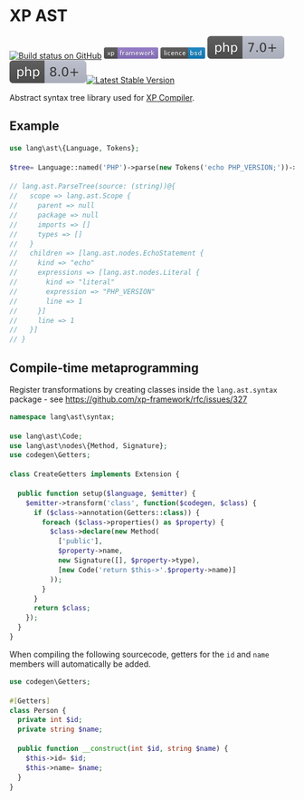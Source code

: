 XP AST
======

[![Build status on GitHub](https://github.com/xp-framework/compiler/workflows/Tests/badge.svg)](https://github.com/xp-framework/compiler/actions)
[![XP Framework Module](https://raw.githubusercontent.com/xp-framework/web/master/static/xp-framework-badge.png)](https://github.com/xp-framework/core)
[![BSD Licence](https://raw.githubusercontent.com/xp-framework/web/master/static/licence-bsd.png)](https://github.com/xp-framework/core/blob/master/LICENCE.md)
[![Requires PHP 7.0+](https://raw.githubusercontent.com/xp-framework/web/master/static/php-7_0plus.svg)](http://php.net/)
[![Supports PHP 8.0+](https://raw.githubusercontent.com/xp-framework/web/master/static/php-8_0plus.svg)](http://php.net/)[![Latest Stable Version](https://poser.pugx.org/xp-framework/ast/version.png)](https://packagist.org/packages/xp-framework/ast)

Abstract syntax tree library used for [XP Compiler](https://github.com/xp-framework/compiler).

Example
-------
```php
use lang\ast\{Language, Tokens};

$tree= Language::named('PHP')->parse(new Tokens('echo PHP_VERSION;'))->tree();

// lang.ast.ParseTree(source: (string))@{
//   scope => lang.ast.Scope {
//     parent => null
//     package => null
//     imports => []
//     types => []
//   }
//   children => [lang.ast.nodes.EchoStatement {
//     kind => "echo"
//     expressions => [lang.ast.nodes.Literal {
//       kind => "literal"
//       expression => "PHP_VERSION"
//       line => 1
//     }]
//     line => 1
//   }]
// }
```

Compile-time metaprogramming
----------------------------
Register transformations by creating classes inside the `lang.ast.syntax` package - see https://github.com/xp-framework/rfc/issues/327


```php
namespace lang\ast\syntax;

use lang\ast\Code;
use lang\ast\nodes\{Method, Signature};
use codegen\Getters;

class CreateGetters implements Extension {

  public function setup($language, $emitter) {
    $emitter->transform('class', function($codegen, $class) {
      if ($class->annotation(Getters::class)) {
        foreach ($class->properties() as $property) {
          $class->declare(new Method(
            ['public'],
            $property->name,
            new Signature([], $property->type),
            [new Code('return $this->'.$property->name)]
          ));
        }
      }
      return $class;
    });
  }
}
```

When compiling the following sourcecode, getters for the `id` and `name` members will automatically be added.

```php
use codegen\Getters;

#[Getters]
class Person {
  private int $id;
  private string $name;

  public function __construct(int $id, string $name) {
    $this->id= $id;
    $this->name= $name;
  }
}
```